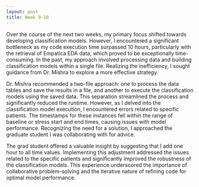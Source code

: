 ```yaml
---
layout: post
title: Week 9-10
---
```


Over the course of the next two weeks, my primary focus shifted towards developing classification models. However, I encountered a significant bottleneck as my code execution time surpassed 10 hours, particularly with the retrieval of Empatica EDA data, which proved to be exceptionally time-consuming. In the past, my approach involved processing data and building classification models within a single file. Realizing the inefficiency, I sought guidance from Dr. Mishra to explore a more effective strategy.

Dr. Mishra recommended a two-file approach: one to process the data tables and save the results in a file, and another to execute the classification models using the saved data. This separation streamlined the process and significantly reduced the runtime. However, as I delved into the classification model execution, I encountered errors related to specific patients. The timestamps for these instances fell within the range of baseline or stress start and end times, causing issues with model performance. Recognizing the need for a solution, I approached the graduate student I was collaborating with for advice.

The grad student offered a valuable insight by suggesting that I add one hour to all time values. Implementing this adjustment addressed the issues related to the specific patients and significantly improved the robustness of the classification models. This experience underscored the importance of collaborative problem-solving and the iterative nature of refining code for optimal model performance. 
